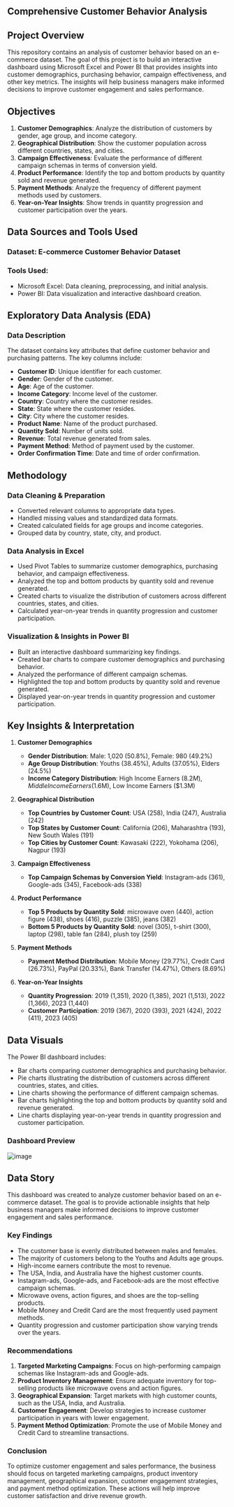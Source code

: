 ## Comprehensive Customer Behavior Analysis

## Project Overview

This repository contains an analysis of customer behavior based on an e-commerce dataset. The goal of this project is to build an interactive dashboard using Microsoft Excel and Power BI that provides insights into customer demographics, purchasing behavior, campaign effectiveness, and other key metrics. The insights will help business managers make informed decisions to improve customer engagement and sales performance.

## Objectives

1. **Customer Demographics**: Analyze the distribution of customers by gender, age group, and income category.
2. **Geographical Distribution**: Show the customer population across different countries, states, and cities.
3. **Campaign Effectiveness**: Evaluate the performance of different campaign schemas in terms of conversion yield.
4. **Product Performance**: Identify the top and bottom products by quantity sold and revenue generated.
5. **Payment Methods**: Analyze the frequency of different payment methods used by customers.
6. **Year-on-Year Insights**: Show trends in quantity progression and customer participation over the years.

## Data Sources and Tools Used

### **Dataset:** E-commerce Customer Behavior Dataset

### **Tools Used:**

- Microsoft Excel: Data cleaning, preprocessing, and initial analysis.
- Power BI: Data visualization and interactive dashboard creation.

## Exploratory Data Analysis (EDA)

### **Data Description**

The dataset contains key attributes that define customer behavior and purchasing patterns. The key columns include:

- **Customer ID**: Unique identifier for each customer.
- **Gender**: Gender of the customer.
- **Age**: Age of the customer.
- **Income Category**: Income level of the customer.
- **Country**: Country where the customer resides.
- **State**: State where the customer resides.
- **City**: City where the customer resides.
- **Product Name**: Name of the product purchased.
- **Quantity Sold**: Number of units sold.
- **Revenue**: Total revenue generated from sales.
- **Payment Method**: Method of payment used by the customer.
- **Order Confirmation Time**: Date and time of order confirmation.

## Methodology

### **Data Cleaning & Preparation**

- Converted relevant columns to appropriate data types.
- Handled missing values and standardized data formats.
- Created calculated fields for age groups and income categories.
- Grouped data by country, state, city, and product.

### **Data Analysis in Excel**

- Used Pivot Tables to summarize customer demographics, purchasing behavior, and campaign effectiveness.
- Analyzed the top and bottom products by quantity sold and revenue generated.
- Created charts to visualize the distribution of customers across different countries, states, and cities.
- Calculated year-on-year trends in quantity progression and customer participation.

### **Visualization & Insights in Power BI**

- Built an interactive dashboard summarizing key findings.
- Created bar charts to compare customer demographics and purchasing behavior.
- Analyzed the performance of different campaign schemas.
- Highlighted the top and bottom products by quantity sold and revenue generated.
- Displayed year-on-year trends in quantity progression and customer participation.

## Key Insights & Interpretation

1. **Customer Demographics**

   - **Gender Distribution**: Male: 1,020 (50.8%), Female: 980 (49.2%)
   - **Age Group Distribution**: Youths (38.45%), Adults (37.05%), Elders (24.5%)
   - **Income Category Distribution**: High Income Earners ($8.2M), Middle Income Earners ($1.6M), Low Income Earners ($1.3M)

2. **Geographical Distribution**

   - **Top Countries by Customer Count**: USA (258), India (247), Australia (242)
   - **Top States by Customer Count**: California (206), Maharashtra (193), New South Wales (191)
   - **Top Cities by Customer Count**: Kawasaki (222), Yokohama (206), Nagpur (193)

3. **Campaign Effectiveness**

   - **Top Campaign Schemas by Conversion Yield**: Instagram-ads (361), Google-ads (345), Facebook-ads (338)

4. **Product Performance**

   - **Top 5 Products by Quantity Sold**: microwave oven (440), action figure (438), shoes (416), puzzle (385), jeans (382)
   - **Bottom 5 Products by Quantity Sold**: novel (305), t-shirt (300), laptop (298), table fan (284), plush toy (259)

5. **Payment Methods**

   - **Payment Method Distribution**: Mobile Money (29.77%), Credit Card (26.73%), PayPal (20.33%), Bank Transfer (14.47%), Others (8.69%)

6. **Year-on-Year Insights**

   - **Quantity Progression**: 2019 (1,351), 2020 (1,385), 2021 (1,513), 2022 (1,366), 2023 (1,440)
   - **Customer Participation**: 2019 (367), 2020 (393), 2021 (424), 2022 (411), 2023 (405)

## Data Visuals

The Power BI dashboard includes:

- Bar charts comparing customer demographics and purchasing behavior.
- Pie charts illustrating the distribution of customers across different countries, states, and cities.
- Line charts showing the performance of different campaign schemas.
- Bar charts highlighting the top and bottom products by quantity sold and revenue generated.
- Line charts displaying year-on-year trends in quantity progression and customer participation.

### **Dashboard Preview**
![image](https://github.com/user-attachments/assets/e3e62231-97d6-448d-b466-980c259db92e)


## Data Story

This dashboard was created to analyze customer behavior based on an e-commerce dataset. The goal is to provide actionable insights that help business managers make informed decisions to improve customer engagement and sales performance.

### **Key Findings**

- The customer base is evenly distributed between males and females.
- The majority of customers belong to the Youths and Adults age groups.
- High-income earners contribute the most to revenue.
- The USA, India, and Australia have the highest customer counts.
- Instagram-ads, Google-ads, and Facebook-ads are the most effective campaign schemas.
- Microwave ovens, action figures, and shoes are the top-selling products.
- Mobile Money and Credit Card are the most frequently used payment methods.
- Quantity progression and customer participation show varying trends over the years.

### **Recommendations**

1. **Targeted Marketing Campaigns**: Focus on high-performing campaign schemas like Instagram-ads and Google-ads.
2. **Product Inventory Management**: Ensure adequate inventory for top-selling products like microwave ovens and action figures.
3. **Geographical Expansion**: Target markets with high customer counts, such as the USA, India, and Australia.
4. **Customer Engagement**: Develop strategies to increase customer participation in years with lower engagement.
5. **Payment Method Optimization**: Promote the use of Mobile Money and Credit Card to streamline transactions.

### **Conclusion**

To optimize customer engagement and sales performance, the business should focus on targeted marketing campaigns, product inventory management, geographical expansion, customer engagement strategies, and payment method optimization. These actions will help improve customer satisfaction and drive revenue growth.
